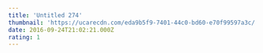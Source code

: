 ```yaml
---
title: 'Untitled 274'
thumbnail: 'https://ucarecdn.com/eda9b5f9-7401-44c0-bd60-e70f99597a3c/'
date: 2016-09-24T21:02:21.000Z
rating: 1
---
```

